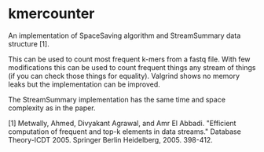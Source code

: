 # kmercounter
An implementation of SpaceSaving algorithm and StreamSummary data structure [1]. 

This can be used to count most frequent k-mers from a fastq file. With few modifications this can be used to count frequent things any stream of things (if you can check those things for equality). Valgrind shows no memory leaks but the implementation can be improved. 

The StreamSummary implementation has the same time and space complexity as in the paper. 


[1] Metwally, Ahmed, Divyakant Agrawal, and Amr El Abbadi. "Efficient computation of frequent and top-k elements in data streams." Database Theory-ICDT 2005. Springer Berlin Heidelberg, 2005. 398-412.

